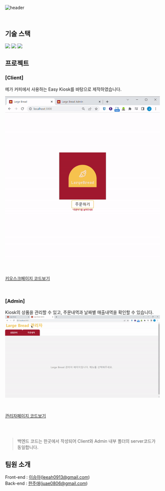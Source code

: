 ![header](https://capsule-render.vercel.app/api?text=LargeBread&fontAlignY=55&fontColor=ae2a2f&height=120&type=transparent)


<br />

## 기술 스택
<img src="https://img.shields.io/badge/React-61DAFB?style=for-the-badge&logo=React&logoColor=white"> <img src="https://img.shields.io/badge/Redux-764ABC?style=for-the-badge&logo=Redux&logoColor=white"> <img src="https://img.shields.io/badge/Node-339933?style=for-the-badge&logo=Node.js&logoColor=white">

## 프로젝트
### [Client]
메가 커피에서 사용하는 Easy Kiosk를 바탕으로 제작하였습니다.

![이미지](largebread.gif)

<br />

<a href="https://github.com/juaehan/LargeBread">키오스크페이지 코드보기</a>

<br />


### [Admin]
Kiosk의 상품을 관리할 수 있고, 주문내역과 날짜별 매출내역을 확인할 수 있습니다.
![이미지](largebread_be.gif)

<br />

<a href="https://github.com/juaehan/LargeBread_AD">관리자페이지 코드보기</a>

<br />
<br />

> 백엔드 코드는 한곳에서 작성되어 Client와 Admin 내부 폴더의 server코드가 동일합니다.

## 팀원 소개
Front-end : <a href="https://github.com/SeungaLeeah">이승아</a>(leeah0913@gmail.com)
<br />
Back-end : <a href="https://github.com/juaehan">한주애</a>(juae0806@gmail.com)
<br />



